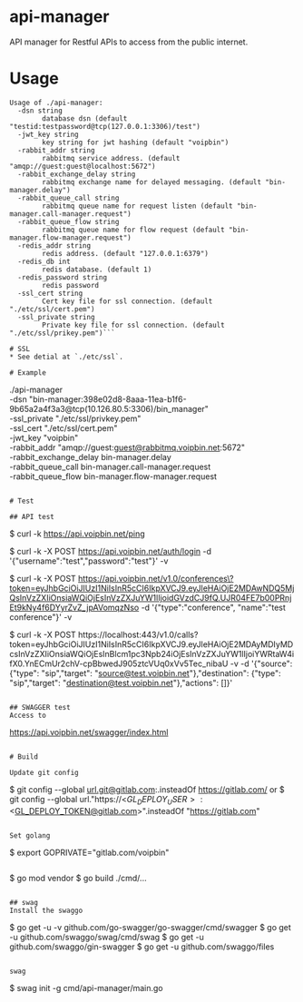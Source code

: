 # api-manager

API manager for Restful APIs to access from the public internet.


# Usage
```
Usage of ./api-manager:
  -dsn string
        database dsn (default "testid:testpassword@tcp(127.0.0.1:3306)/test")
  -jwt_key string
        key string for jwt hashing (default "voipbin")
  -rabbit_addr string
        rabbitmq service address. (default "amqp://guest:guest@localhost:5672")
  -rabbit_exchange_delay string
        rabbitmq exchange name for delayed messaging. (default "bin-manager.delay")
  -rabbit_queue_call string
        rabbitmq queue name for request listen (default "bin-manager.call-manager.request")
  -rabbit_queue_flow string
        rabbitmq queue name for flow request (default "bin-manager.flow-manager.request")
  -redis_addr string
        redis address. (default "127.0.0.1:6379")
  -redis_db int
        redis database. (default 1)
  -redis_password string
        redis password
  -ssl_cert string
        Cert key file for ssl connection. (default "./etc/ssl/cert.pem")
  -ssl_private string
        Private key file for ssl connection. (default "./etc/ssl/prikey.pem")```

# SSL
* See detial at `./etc/ssl`.

# Example
```
./api-manager \
      -dsn "bin-manager:398e02d8-8aaa-11ea-b1f6-9b65a2a4f3a3@tcp(10.126.80.5:3306)/bin_manager" \
      -ssl_private "./etc/ssl/privkey.pem" \
      -ssl_cert "./etc/ssl/cert.pem" \
      -jwt_key "voipbin" \
      -rabbit_addr "amqp://guest:guest@rabbitmq.voipbin.net:5672" \
      -rabbit_exchange_delay bin-manager.delay \
      -rabbit_queue_call bin-manager.call-manager.request \
      -rabbit_queue_flow bin-manager.flow-manager.request
```

# Test

## API test
```
$ curl -k https://api.voipbin.net/ping

$ curl -k -X POST https://api.voipbin.net/auth/login -d '{"username":"test","password":"test"}' -v

$ curl -k -X POST https://api.voipbin.net/v1.0/conferences\?token=eyJhbGciOiJIUzI1NiIsInR5cCI6IkpXVCJ9.eyJleHAiOjE2MDAwNDQ5MjQsInVzZXIiOnsiaWQiOjEsInVzZXJuYW1lIjoidGVzdCJ9fQ.UJR04FE7b00PRnjEt9kNy4f6DYyrZvZ_jpAVomqzNso -d '{"type":"conference", "name":"test conference"}' -v

$ curl -k -X POST https://localhost:443/v1.0/calls\?token=eyJhbGciOiJIUzI1NiIsInR5cCI6IkpXVCJ9.eyJleHAiOjE2MDAyMDIyMDcsInVzZXIiOnsiaWQiOjEsInBlcm1pc3Npb24iOjEsInVzZXJuYW1lIjoiYWRtaW4ifX0.YnECmUr2chV-cpBbwedJ905ztcVUq0xVv5Tec_nibaU -v -d '{"source": {"type": "sip","target": "source@test.voipbin.net"},"destination": {"type": "sip","target": "destination@test.voipbin.net"},"actions": []}'
```

## SWAGGER test
Access to 
```
https://api.voipbin.net/swagger/index.html
```

# Build

Update git config
```
$ git config --global url.git@gitlab.com:.insteadOf https://gitlab.com/
or
$ git config --global url."https://<$GL_DEPLOY_USER>:<$GL_DEPLOY_TOKEN@gitlab.com>".insteadOf "https://gitlab.com"
```

Set golang
```
$ export GOPRIVATE="gitlab.com/voipbin"
```

```
$ go mod vendor
$ go build ./cmd/...
```

## swag
Install the swaggo
```
$ go get -u -v github.com/go-swagger/go-swagger/cmd/swagger
$ go get -u github.com/swaggo/swag/cmd/swag
$ go get -u github.com/swaggo/gin-swagger
$ go get -u github.com/swaggo/files
```

swag
```
$ swag init -g cmd/api-manager/main.go
```
